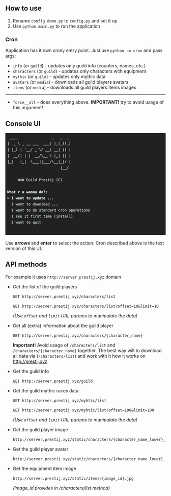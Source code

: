 ## How to use

1. Rename `config.demo.py` to `config.py` and set it up
2. Use `python main.py` to run the application

### Cron

Application has it own crony entry point. Just use `python -m cron` and pass args:
- `info` (or `guild`) - updates only guild info (counters, names, etc.)
- `characters` (or `guild`) - updates only characters with equipment
- `mythic` (or `guild`) - updates only mythic data
- `avatars` (or `media`) - downloads all guild players avatars
- `items` (or `media`) - downloads all guild players items images
---
- `force__all` - does everything above. **IMPORTANT!** try to avoid usage of this argument!

## Console UI
<img src="assets/screen.png" alt="Screen" />

Use **arrows** and **enter** to select the action. Cron described above is the text version of this UI.

## API methods

For example it uses `http://server.prestij.xyz` domain

- Get the list of the guild players
    ```
    GET http://server.prestij.xyz/characters/list
    ```
    ```
    GET http://server.prestij.xyz/characters/list?offset=10&limit=10
    ```
    *(Use `offset` and `limit` URL params to manipulate the data)*
    

- Get all (extra) information about the guild player
  ```
  GET http://server.prestij.xyz/characters/{character_name}
  ```
  **Important!** Avoid usage of `/characters/list` and `/characters/{character_name}` together. The best way will to download all data via (`/characters/list`) 
  and work with it how it works on http://prestij.xyz
  
- Get the guild info
    ```
    GET http://server.prestij.xyz/guild
    ```
  
- Get the guild mythic races data
    ```
    GET http://server.prestij.xyz/myhtic/list
    ```
    ```
    GET http://server.prestij.xyz/myhtic/list?offset=100&limit=100
    ```
  *(Use `offset` and `limit` URL params to manipulate the data)*
  
 - Get the guild player image
    ```
   http://server.prestij.xyz/static/characters/{character_name_lower}_main.png
   ```
   
 - Get the guild player avatar
     ```
   http://server.prestij.xyz/static/characters/{character_name_lower}_avatar.jpg
   ```
 
 - Get the equipment item image
     ```
   http://server.prestij.xyz/static/items/{image_id}.jpg
   ```
   *(image_id provides in /characters/list method)*
 
